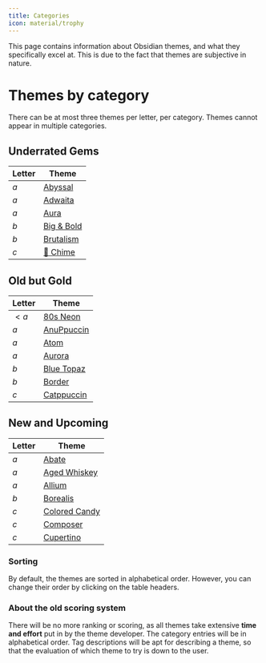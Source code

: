 ```yaml
---
title: Categories
icon: material/trophy
---
```


This page contains information about Obsidian themes, and what they specifically
excel at. This is due to the fact that themes are subjective in nature.

# Themes by category

There can be at most three themes per letter, per category.
Themes cannot appear in multiple categories.

## Underrated Gems

| Letter | Theme |
| --- | --- |
| $a$ | [Abyssal](./a/abyssal.md) |
| $a$ | [Adwaita](./a/adwaita.md) |
| $a$ | [Aura](./a/aura.md) |
| $b$ | [Big & Bold](./b/big-bold.md) |
| $b$ | [Brutalism](./b/brutalism.md) |
| $c$ | [🔔 Chime](./c/chime.md) |

## Old but Gold

| Letter | Theme |
| --- | --- |
| $<a$ | [80s Neon](./_a/80s-neon.md) |
| $a$ | [AnuPpuccin](./a/anuppuccin.md) |
| $a$ | [Atom](./a/atom.md) |
| $a$ | [Aurora](./a/aurora.md) |
| $b$ | [Blue Topaz](./b/blue-topaz.md) |
| $b$ | [Border](./b/border.md) |
| $c$ | [Catppuccin](./c/catppuccin.md) |

## New and Upcoming

| Letter | Theme |
| --- | --- |
| $a$ | [Abate](./a/abate.md) |
| $a$ | [Aged Whiskey](./a/aged-whiskey.md) |
| $a$ | [Allium](./a/allium.md) |
| $b$ | [Borealis](./b/borealis.md) |
| $c$ | [Colored Candy](./c/colored-candy.md) |
| $c$ | [Composer](./c/composer.md) |
| $c$ | [Cupertino](./c/cupertino.md) |

### Sorting

By default, the themes are sorted in alphabetical order.
However, you can change their order by clicking on the table headers.

### About the old scoring system

There will be no more ranking or scoring, as all themes take extensive
**time and effort** put in by the theme developer. The category entries will be
in alphabetical order. Tag descriptions will be apt for describing a theme, so
that the evaluation of which theme to try is down to the user.

